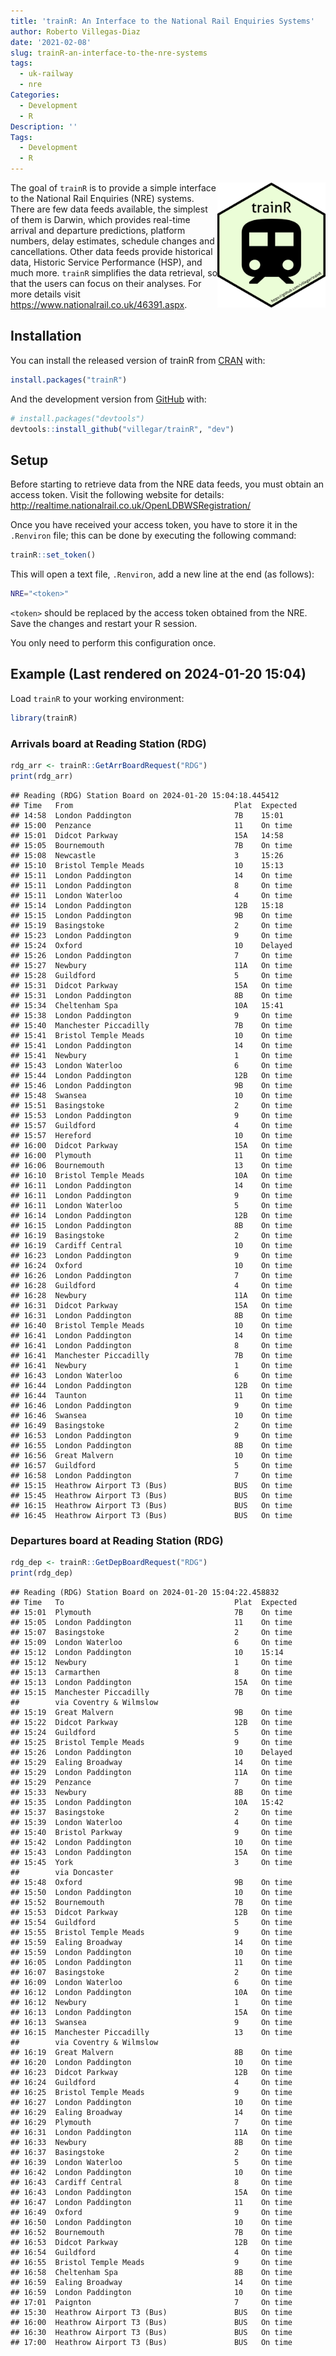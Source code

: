 ```yaml
---
title: 'trainR: An Interface to the National Rail Enquiries Systems'
author: Roberto Villegas-Diaz
date: '2021-02-08'
slug: trainR-an-interface-to-the-nre-systems
tags:
  - uk-railway
  - nre
Categories:
  - Development
  - R
Description: ''
Tags:
  - Development
  - R
---
```


<img src="https://raw.githubusercontent.com/villegar/trainR/main/inst/images/logo.png" alt="logo" align="right" height=200px/>

The goal of `trainR` is to provide a simple interface to the 
National Rail Enquiries (NRE) systems. There are few data feeds 
available, the simplest of them is Darwin, which provides real-time 
arrival and departure predictions, platform numbers, delay estimates, 
schedule changes and cancellations. Other data feeds provide historical 
data, Historic Service Performance (HSP), and much more. `trainR` 
simplifies the data retrieval, so that the users can focus on their 
analyses. For more details visit 
https://www.nationalrail.co.uk/46391.aspx.

## Installation

You can install the released version of trainR from [CRAN](https://CRAN.R-project.org) with:

``` r
install.packages("trainR")
```

And the development version from [GitHub](https://github.com/) with:

``` r
# install.packages("devtools")
devtools::install_github("villegar/trainR", "dev")
```

## Setup
Before starting to retrieve data from the NRE data feeds, you must obtain an access token. 
Visit the following website for details: http://realtime.nationalrail.co.uk/OpenLDBWSRegistration/

Once you have received your access token, you have to store it in the `.Renviron` file; this can be 
done by executing the following command:


```r
trainR::set_token()
```

This will open a text file, `.Renviron`, add a new line at the end (as follows):

```bash
NRE="<token>"
```

`<token>` should be replaced by the access token obtained from the NRE. Save the changes and restart 
your R session.

You only need to perform this configuration once.

## Example (Last rendered on 2024-01-20 15:04)

Load `trainR` to your working environment:

```r
library(trainR)
```

### Arrivals board at Reading Station (RDG)


```r
rdg_arr <- trainR::GetArrBoardRequest("RDG")
print(rdg_arr)
```

```
## Reading (RDG) Station Board on 2024-01-20 15:04:18.445412
## Time   From                                    Plat  Expected
## 14:58  London Paddington                       7B    15:01
## 15:00  Penzance                                11    On time
## 15:01  Didcot Parkway                          15A   14:58
## 15:05  Bournemouth                             7B    On time
## 15:08  Newcastle                               3     15:26
## 15:10  Bristol Temple Meads                    10    15:13
## 15:11  London Paddington                       14    On time
## 15:11  London Paddington                       8     On time
## 15:11  London Waterloo                         4     On time
## 15:14  London Paddington                       12B   15:18
## 15:15  London Paddington                       9B    On time
## 15:19  Basingstoke                             2     On time
## 15:23  London Paddington                       9     On time
## 15:24  Oxford                                  10    Delayed
## 15:26  London Paddington                       7     On time
## 15:27  Newbury                                 11A   On time
## 15:28  Guildford                               5     On time
## 15:31  Didcot Parkway                          15A   On time
## 15:31  London Paddington                       8B    On time
## 15:34  Cheltenham Spa                          10A   15:41
## 15:38  London Paddington                       9     On time
## 15:40  Manchester Piccadilly                   7B    On time
## 15:41  Bristol Temple Meads                    10    On time
## 15:41  London Paddington                       14    On time
## 15:41  Newbury                                 1     On time
## 15:43  London Waterloo                         6     On time
## 15:44  London Paddington                       12B   On time
## 15:46  London Paddington                       9B    On time
## 15:48  Swansea                                 10    On time
## 15:51  Basingstoke                             2     On time
## 15:53  London Paddington                       9     On time
## 15:57  Guildford                               4     On time
## 15:57  Hereford                                10    On time
## 16:00  Didcot Parkway                          15A   On time
## 16:00  Plymouth                                11    On time
## 16:06  Bournemouth                             13    On time
## 16:10  Bristol Temple Meads                    10A   On time
## 16:11  London Paddington                       14    On time
## 16:11  London Paddington                       9     On time
## 16:11  London Waterloo                         5     On time
## 16:14  London Paddington                       12B   On time
## 16:15  London Paddington                       8B    On time
## 16:19  Basingstoke                             2     On time
## 16:19  Cardiff Central                         10    On time
## 16:23  London Paddington                       9     On time
## 16:24  Oxford                                  10    On time
## 16:26  London Paddington                       7     On time
## 16:28  Guildford                               4     On time
## 16:28  Newbury                                 11A   On time
## 16:31  Didcot Parkway                          15A   On time
## 16:31  London Paddington                       8B    On time
## 16:40  Bristol Temple Meads                    10    On time
## 16:41  London Paddington                       14    On time
## 16:41  London Paddington                       8     On time
## 16:41  Manchester Piccadilly                   7B    On time
## 16:41  Newbury                                 1     On time
## 16:43  London Waterloo                         6     On time
## 16:44  London Paddington                       12B   On time
## 16:44  Taunton                                 11    On time
## 16:46  London Paddington                       9     On time
## 16:46  Swansea                                 10    On time
## 16:49  Basingstoke                             2     On time
## 16:53  London Paddington                       9     On time
## 16:55  London Paddington                       8B    On time
## 16:56  Great Malvern                           10    On time
## 16:57  Guildford                               5     On time
## 16:58  London Paddington                       7     On time
## 15:15  Heathrow Airport T3 (Bus)               BUS   On time
## 15:45  Heathrow Airport T3 (Bus)               BUS   On time
## 16:15  Heathrow Airport T3 (Bus)               BUS   On time
## 16:45  Heathrow Airport T3 (Bus)               BUS   On time
```

### Departures board at Reading Station (RDG)


```r
rdg_dep <- trainR::GetDepBoardRequest("RDG")
print(rdg_dep)
```

```
## Reading (RDG) Station Board on 2024-01-20 15:04:22.458832
## Time   To                                      Plat  Expected
## 15:01  Plymouth                                7B    On time
## 15:05  London Paddington                       11    On time
## 15:07  Basingstoke                             2     On time
## 15:09  London Waterloo                         6     On time
## 15:12  London Paddington                       10    15:14
## 15:12  Newbury                                 1     On time
## 15:13  Carmarthen                              8     On time
## 15:13  London Paddington                       15A   On time
## 15:15  Manchester Piccadilly                   7B    On time
##        via Coventry & Wilmslow                 
## 15:19  Great Malvern                           9B    On time
## 15:22  Didcot Parkway                          12B   On time
## 15:24  Guildford                               5     On time
## 15:25  Bristol Temple Meads                    9     On time
## 15:26  London Paddington                       10    Delayed
## 15:29  Ealing Broadway                         14    On time
## 15:29  London Paddington                       11A   On time
## 15:29  Penzance                                7     On time
## 15:33  Newbury                                 8B    On time
## 15:35  London Paddington                       10A   15:42
## 15:37  Basingstoke                             2     On time
## 15:39  London Waterloo                         4     On time
## 15:40  Bristol Parkway                         9     On time
## 15:42  London Paddington                       10    On time
## 15:43  London Paddington                       15A   On time
## 15:45  York                                    3     On time
##        via Doncaster                           
## 15:48  Oxford                                  9B    On time
## 15:50  London Paddington                       10    On time
## 15:52  Bournemouth                             7B    On time
## 15:53  Didcot Parkway                          12B   On time
## 15:54  Guildford                               5     On time
## 15:55  Bristol Temple Meads                    9     On time
## 15:59  Ealing Broadway                         14    On time
## 15:59  London Paddington                       10    On time
## 16:05  London Paddington                       11    On time
## 16:07  Basingstoke                             2     On time
## 16:09  London Waterloo                         6     On time
## 16:12  London Paddington                       10A   On time
## 16:12  Newbury                                 1     On time
## 16:13  London Paddington                       15A   On time
## 16:13  Swansea                                 9     On time
## 16:15  Manchester Piccadilly                   13    On time
##        via Coventry & Wilmslow                 
## 16:19  Great Malvern                           8B    On time
## 16:20  London Paddington                       10    On time
## 16:23  Didcot Parkway                          12B   On time
## 16:24  Guildford                               4     On time
## 16:25  Bristol Temple Meads                    9     On time
## 16:27  London Paddington                       10    On time
## 16:29  Ealing Broadway                         14    On time
## 16:29  Plymouth                                7     On time
## 16:31  London Paddington                       11A   On time
## 16:33  Newbury                                 8B    On time
## 16:37  Basingstoke                             2     On time
## 16:39  London Waterloo                         5     On time
## 16:42  London Paddington                       10    On time
## 16:43  Cardiff Central                         8     On time
## 16:43  London Paddington                       15A   On time
## 16:47  London Paddington                       11    On time
## 16:49  Oxford                                  9     On time
## 16:50  London Paddington                       10    On time
## 16:52  Bournemouth                             7B    On time
## 16:53  Didcot Parkway                          12B   On time
## 16:54  Guildford                               4     On time
## 16:55  Bristol Temple Meads                    9     On time
## 16:58  Cheltenham Spa                          8B    On time
## 16:59  Ealing Broadway                         14    On time
## 16:59  London Paddington                       10    On time
## 17:01  Paignton                                7     On time
## 15:30  Heathrow Airport T3 (Bus)               BUS   On time
## 16:00  Heathrow Airport T3 (Bus)               BUS   On time
## 16:30  Heathrow Airport T3 (Bus)               BUS   On time
## 17:00  Heathrow Airport T3 (Bus)               BUS   On time
```

